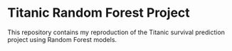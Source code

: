 # Titanic Random Forest Project

This repository contains my reproduction of the Titanic survival prediction project using Random Forest models.

